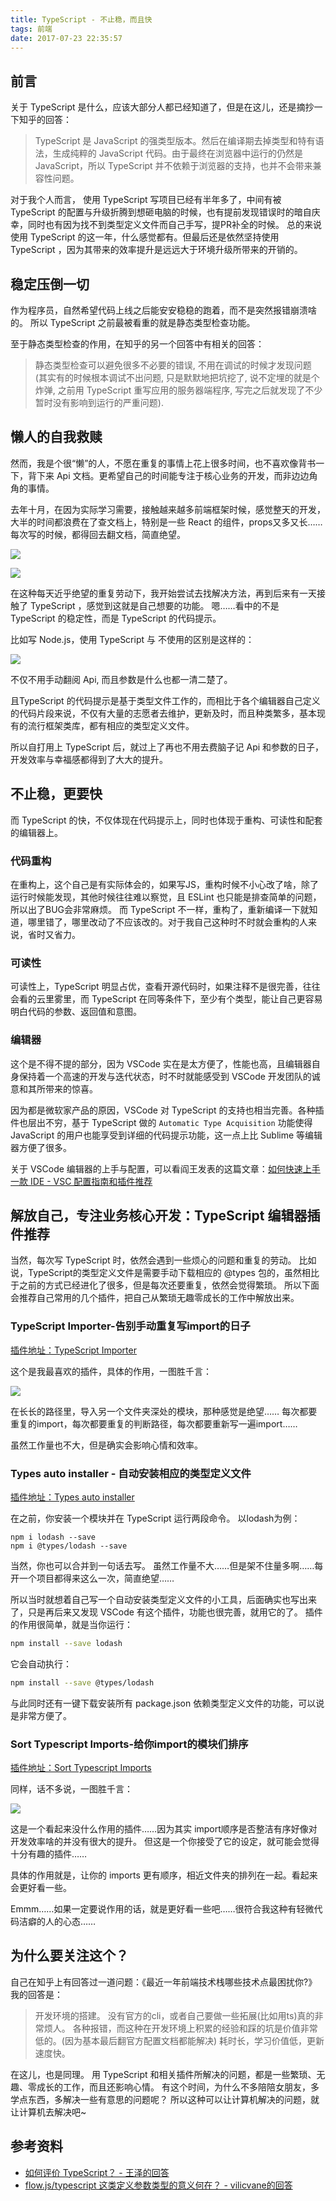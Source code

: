 ```yaml
---
title: TypeScript - 不止稳，而且快
tags: 前端
date: 2017-07-23 22:35:57
---
```


## 前言

关于 TypeScript 是什么，应该大部分人都已经知道了，但是在这儿，还是摘抄一下知乎的回答：

> TypeScript 是 JavaScript 的强类型版本。然后在编译期去掉类型和特有语法，生成纯粹的 JavaScript 代码。由于最终在浏览器中运行的仍然是 JavaScript，所以 TypeScript 并不依赖于浏览器的支持，也并不会带来兼容性问题。

对于我个人而言， 使用 TypeScript 写项目已经有半年多了，中间有被 TypeScript 的配置与升级折腾到想砸电脑的时候，也有提前发现错误时的暗自庆幸，同时也有因为找不到类型定义文件而自己手写，提PR补全的时候。
总的来说使用 TypeScript 的这一年，什么感觉都有。但最后还是依然坚持使用 TypeScript ，因为其带来的效率提升是远远大于环境升级所带来的开销的。

## 稳定压倒一切

作为程序员，自然希望代码上线之后能安安稳稳的跑着，而不是突然报错崩溃啥的。
所以 TypeScript 之前最被看重的就是静态类型检查功能。

至于静态类型检查的作用，在知乎的另一个回答中有相关的回答：

> 静态类型检查可以避免很多不必要的错误, 不用在调试的时候才发现问题 (其实有的时候根本调试不出问题, 只是默默地把坑挖了, 说不定埋的就是个炸弹, 之前用 TypeScript 重写应用的服务器端程序, 写完之后就发现了不少暂时没有影响到运行的严重问题).

## 懒人的自我救赎

然而，我是个很“懒”的人，不愿在重复的事情上花上很多时间，也不喜欢像背书一下，背下来 Api 文档。更希望自己的时间能专注于核心业务的开发，而非边边角角的事情。

去年十月，在因为实际学习需要，接触越来越多前端框架时候，感觉整天的开发，大半的时间都浪费在了查文档上，特别是一些 React 的组件，props又多又长……每次写的时候，都得回去翻文档，简直绝望。

![](https://cdn.lxxyx.cn/2018-03-26-085645.png)

![](https://cdn.lxxyx.cn/2018-03-26-085647.png)

在这种每天近乎绝望的重复劳动下，我开始尝试去找解决方法，再到后来有一天接触了 TypeScript ，感觉到这就是自己想要的功能。
嗯……看中的不是 TypeScript 的稳定性，而是 TypeScript 的代码提示。

比如写 Node.js，使用 TypeScript 与 不使用的区别是这样的：

![](https://cdn.lxxyx.cn/2018-03-26-085648.png)

不仅不用手动翻阅 Api, 而且参数是什么也都一清二楚了。

且TypeScript 的代码提示是基于类型文件工作的，而相比于各个编辑器自己定义的代码片段来说，不仅有大量的志愿者去维护，更新及时，而且种类繁多，基本现有的流行框架类库，都有相应的类型定义文件。

所以自打用上 TypeScript 后，就过上了再也不用去费脑子记 Api 和参数的日子，开发效率与幸福感都得到了大大的提升。

## 不止稳，更要快

而 TypeScript 的快，不仅体现在代码提示上，同时也体现于重构、可读性和配套的编辑器上。

### 代码重构

在重构上，这个自己是有实际体会的，如果写JS，重构时候不小心改了啥，除了运行时候能发现，其他时候往往难以察觉，且 ESLint 也只能是排查简单的问题，所以出了BUG会非常麻烦。
而 TypeScript 不一样，重构了，重新编译一下就知道，哪里错了，哪里改动了不应该改的。对于我自己这种时不时就会重构的人来说，省时又省力。

### 可读性

可读性上，TypeScript 明显占优，查看开源代码时，如果注释不是很完善，往往会看的云里雾里，而 TypeScript 在同等条件下，至少有个类型，能让自己更容易明白代码的参数、返回值和意图。

### 编辑器

这个是不得不提的部分，因为 VSCode 实在是太方便了，性能也高，且编辑器自身保持着一个高速的开发与迭代状态，时不时就能感受到 VSCode 开发团队的诚意和其所带来的惊喜。

因为都是微软家产品的原因，VSCode 对 TypeScript 的支持也相当完善。各种插件也层出不穷，基于 TypeScript 做的 `Automatic Type Acquisition` 功能使得 JavaScript 的用户也能享受到详细的代码提示功能，这一点上比 Sublime 等编辑器方便了很多。

关于 VSCode 编辑器的上手与配置，可以看阎王发表的这篇文章：[如何快速上手一款 IDE - VSC 配置指南和插件推荐](http://www.barretlee.com/blog/2017/04/21/something-about-vsc/)

## 解放自己，专注业务核心开发：TypeScript 编辑器插件推荐

当然，每次写 TypeScript 时，依然会遇到一些烦心的问题和重复的劳动。
比如说，TypeScript的类型定义文件是需要手动下载相应的 @types 包的，虽然相比于之前的方式已经进化了很多，但是每次还要重复，依然会觉得繁琐。
所以下面会推荐自己常用的几个插件，把自己从繁琐无趣零成长的工作中解放出来。


### TypeScript Importer-告别手动重复写import的日子

[插件地址：TypeScript Importer](https://marketplace.visualstudio.com/items?itemName=pmneo.tsimporter)

这个是我最喜欢的插件，具体的作用，一图胜千言：

![](https://cdn.lxxyx.cn/2018-03-26-085650.gif)

在长长的路径里，导入另一个文件夹深处的模块，那种感觉是绝望……
每次都要重复的import，每次都要重复的判断路径，每次都要重新写一遍import……

虽然工作量也不大，但是确实会影响心情和效率。


### Types auto installer - 自动安装相应的类型定义文件

[插件地址：Types auto installer](https://marketplace.visualstudio.com/items?itemName=jvitor83.types-autoinstaller)

在之前，你安装一个模块并在 TypeScript 运行两段命令。
以lodash为例：

```shell
npm i lodash --save
npm i @types/lodash --save
```

当然，你也可以合并到一句话去写。
虽然工作量不大……但是架不住量多啊……每开一个项目都得来这么一次，简直绝望……

所以当时就想着自己写一个自动安装类型定义文件的小工具，后面确实也写出来了，只是再后来又发现 VSCode 有这个插件，功能也很完善，就用它的了。
插件的作用很简单，就是当你运行：

```bash
npm install --save lodash
```

它会自动执行：

```bash
npm install --save @types/lodash
```

与此同时还有一键下载安装所有 package.json 依赖类型定义文件的功能，可以说是非常方便了。

### Sort Typescript Imports-给你import的模块们排序

[插件地址：Sort Typescript Imports](https://marketplace.visualstudio.com/items?itemName=miclo.sort-typescript-imports)

同样，话不多说，一图胜千言：

![](https://cdn.lxxyx.cn/2018-03-26-085657.gif)

这是一个看起来没什么作用的插件……因为其实 import顺序是否整洁有序好像对开发效率啥的并没有很大的提升。
但这是一个你接受了它的设定，就可能会觉得十分有趣的插件……

具体的作用就是，让你的 imports 更有顺序，相近文件夹的排列在一起。看起来会更好看一些。

Emmm……如果一定要说作用的话，就是更好看一些吧……很符合我这种有轻微代码洁癖的人的心态……

## 为什么要关注这个？

自己在知乎上有回答过一道问题：《最近一年前端技术栈哪些技术点最困扰你?》
我的回答是：

> 开发环境的搭建。
> 没有官方的cli，或者自己要做一些拓展(比如用ts)真的非常烦人。
> 各种报错，而这种在开发环境上积累的经验和踩的坑是价值非常低的。(因为基本最后翻官方配置文档都能解决)
> 耗时长，学习价值低，更新速度快。

在这儿，也是同理。
用 TypeScript 和相关插件所解决的问题，都是一些繁琐、无趣、零成长的工作，而且还影响心情。
有这个时间，为什么不多陪陪女朋友，多学点东西，多解决一些有意思的问题呢？
所以这种可以让计算机解决的问题，就让计算机去解决吧~

## 参考资料

- [如何评价 TypeScript？ - 王泽的回答](https://www.zhihu.com/question/21879449)
- [flow.js/typescript 这类定义参数类型的意义何在？ - vilicvane的回答](https://www.zhihu.com/question/28016252/answer/39056940)

